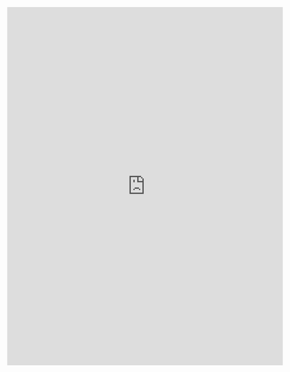 <iframe src="https://docs.google.com/forms/d/e/1FAIpQLSfXOGrFnOPwa13cyLHKmhwChQUjW1mT1aiokzPyvUXJTebuGQ/viewform?embedded=true" width="640" height="832" frameborder="0" marginheight="0" marginwidth="0">Loading…</iframe>
